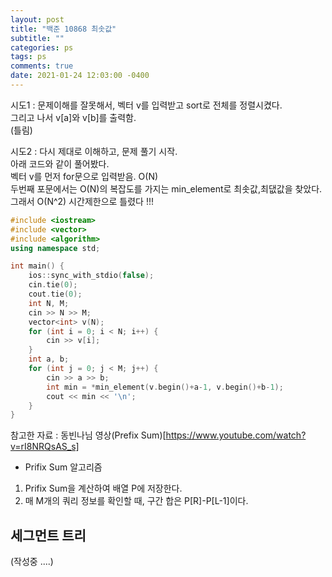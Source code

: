 ```yaml
---
layout: post
title: "백준 10868 최솟값"
subtitle: ""
categories: ps
tags: ps
comments: true
date: 2021-01-24 12:03:00 -0400
---
```


시도1 : 문제이해를 잘못해서, 벡터 v를 입력받고 sort로 전체를 정렬시켰다.    
그리고 나서 v[a]와 v[b]를 출력함.   
(틀림)  

시도2 : 다시 제대로 이해하고, 문제 풀기 시작.   
아래 코드와 같이 풀어봤다.  
벡터 v를 먼저 for문으로 입력받음. O(N)   
두번째 포문에서는 O(N)의 복잡도를 가지는 min_element로 최솟값,최댒값을 찾았다. 그래서 O(N^2)
시간제한으로 틀렸다 !!!    


```cpp
#include <iostream>
#include <vector>
#include <algorithm>
using namespace std;

int main() {
	ios::sync_with_stdio(false);
	cin.tie(0);
	cout.tie(0);
	int N, M;
	cin >> N >> M;
	vector<int> v(N);
	for (int i = 0; i < N; i++) {
		cin >> v[i];
	}
	int a, b;
	for (int j = 0; j < M; j++) {
		cin >> a >> b;
		int min = *min_element(v.begin()+a-1, v.begin()+b-1);
		cout << min << '\n';
	}
}
```

참고한 자료 : 동빈나님 영상(Prefix Sum)[https://www.youtube.com/watch?v=rI8NRQsAS_s]    

- Prifix Sum 알고리즘   
1. Prifix Sum을 계산하여 배열 P에 저장한다.     
2. 매 M개의 쿼리 정보를 확인할 때, 구간 합은 P[R]-P[L-1]이다.   
   
## 세그먼트 트리

(작성중 ....)


